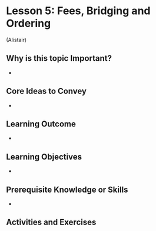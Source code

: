 
# Lesson 5: Fees, Bridging and Ordering
(Alistair)

## Why is this topic Important?

- 

## Core Ideas to Convey

- 

## Learning Outcome

- 

## Learning Objectives

- 

## Prerequisite Knowledge or Skills

- 

## Activities and Exercises

